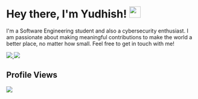 # Hey there, I'm Yudhish! <img src="https://media.giphy.com/media/hvRJCLFzcasrR4ia7z/giphy.gif" width="30px">
I'm a Software Engineering student and also a cybersecurity enthusiast. I am passionate about making meaningful contributions to make the world a better place, no matter how small. Feel free to get in touch with me! </br>

<a href="mailto:tectrixtech2@gmail.com">
  <img src="https://img.shields.io/badge/Gmail-%23D14836.svg?&style=for-the-badge&logo=gmail&logoColor=white" >
</a>
<a href="https://www.linkedin.com/in/yudhishmaran/">
  <img  src="https://img.shields.io/badge/LinkedIn-0077B5?style=for-the-badge&logo=linkedin&logoColor=white" >
</a>
  


## Profile Views
<img align='left' src="https://profile-counter.glitch.me/yudhishmaran/count.svg">







<!--
**Tectrix-tech/Tectrix-tech** is a ✨ _special_ ✨ repository because its `README.md` (this file) appears on your GitHub profile.

Here are some ideas to get you started:

- 🔭 I’m currently working on ...
- 🌱 I’m currently learning ...
- 👯 I’m looking to collaborate on ...
- 🤔 I’m looking for help with ...
- 💬 Ask me about ...
- 📫 How to reach me: ...
- 😄 Pronouns: ...
- ⚡ Fun fact: ...
-->
